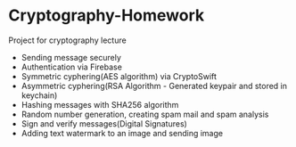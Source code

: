 # Cryptography-Homework
Project for cryptography lecture

- Sending message securely
- Authentication via Firebase
- Symmetric cyphering(AES algorithm) via CryptoSwift
- Asymmetric cyphering(RSA Algorithm - Generated keypair and stored in keychain)
- Hashing messages with SHA256 algorithm
- Random number generation, creating spam mail and spam analysis
- Sign and verify messages(Digital Signatures)
- Adding text watermark to an image and sending image

